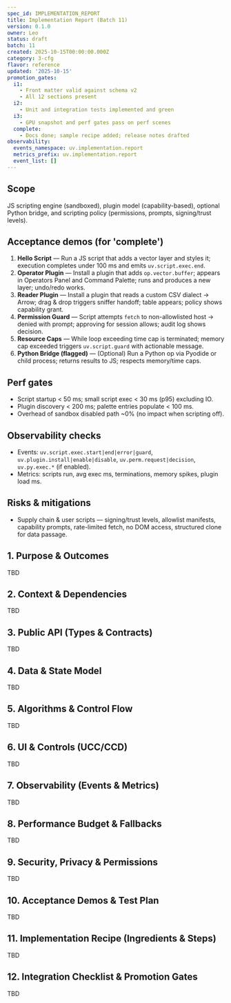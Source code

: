```yaml
---
spec_id: IMPLEMENTATION_REPORT
title: Implementation Report (Batch 11)
version: 0.1.0
owner: Leo
status: draft
batch: 11
created: 2025-10-15T00:00:00.000Z
category: 3-cfg
flavor: reference
updated: '2025-10-15'
promotion_gates:
  i1:
    - Front matter valid against schema v2
    - All 12 sections present
  i2:
    - Unit and integration tests implemented and green
  i3:
    - GPU snapshot and perf gates pass on perf scenes
  complete:
    - Docs done; sample recipe added; release notes drafted
observability:
  events_namespace: uv.implementation.report
  metrics_prefix: uv.implementation.report
  event_list: []
---
```


## Scope
JS scripting engine (sandboxed), plugin model (capability-based), optional Python bridge,
and scripting policy (permissions, prompts, signing/trust levels).

## Acceptance demos (for 'complete')
1. **Hello Script** — Run a JS script that adds a vector layer and styles it; execution completes under 100 ms and emits `uv.script.exec.end`.
2. **Operator Plugin** — Install a plugin that adds `op.vector.buffer`; appears in Operators Panel and Command Palette; runs and produces a new layer; undo/redo works.
3. **Reader Plugin** — Install a plugin that reads a custom CSV dialect → Arrow; drag & drop triggers sniffer handoff; table appears; policy shows capability grant.
4. **Permission Guard** — Script attempts `fetch` to non-allowlisted host → denied with prompt; approving for session allows; audit log shows decision.
5. **Resource Caps** — While loop exceeding time cap is terminated; memory cap exceeded triggers `uv.script.guard` with actionable message.
6. **Python Bridge (flagged)** — (Optional) Run a Python op via Pyodide or child process; returns results to JS; respects memory/time caps.

## Perf gates
- Script startup < 50 ms; small script exec < 30 ms (p95) excluding IO.
- Plugin discovery < 200 ms; palette entries populate < 100 ms.
- Overhead of sandbox disabled path ~0% (no impact when scripting off).

## Observability checks
- Events: `uv.script.exec.start|end|error|guard`, `uv.plugin.install|enable|disable`, `uv.perm.request|decision`, `uv.py.exec.*` (if enabled).
- Metrics: scripts run, avg exec ms, terminations, memory spikes, plugin load ms.

## Risks & mitigations
- Supply chain & user scripts — signing/trust levels, allowlist manifests, capability prompts, rate-limited fetch, no DOM access, structured clone for data passage.

## 1. Purpose & Outcomes
TBD


## 2. Context & Dependencies
TBD


## 3. Public API (Types & Contracts)
TBD


## 4. Data & State Model
TBD


## 5. Algorithms & Control Flow
TBD


## 6. UI & Controls (UCC/CCD)
TBD


## 7. Observability (Events & Metrics)
TBD


## 8. Performance Budget & Fallbacks
TBD


## 9. Security, Privacy & Permissions
TBD


## 10. Acceptance Demos & Test Plan
TBD


## 11. Implementation Recipe (Ingredients & Steps)
TBD


## 12. Integration Checklist & Promotion Gates
TBD
